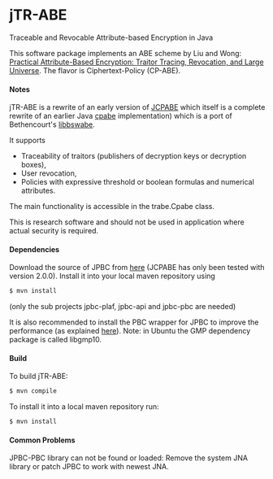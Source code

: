 # jTR-ABE
Traceable and Revocable Attribute-based Encryption in Java

This software package implements an ABE scheme by Liu and Wong: [Practical Attribute-Based Encryption: Traitor Tracing, Revocation, and Large Universe](http://eprint.iacr.org/2014/616). The flavor is Ciphertext-Policy (CP-ABE).

#### Notes

jTR-ABE is a rewrite of an early version of [JCPABE](https://github.com/TU-Berlin-SNET/JCPABE) which itself is a complete rewrite of an earlier Java [cpabe](https://github.com/junwei-wang/cpabe) implementation) which is a port of Bethencourt's [libbswabe](http://hms.isi.jhu.edu/acsc/cpabe/).

It supports

- Traceability of traitors (publishers of decryption keys or decryption boxes),
- User revocation,
- Policies with expressive threshold or boolean formulas and numerical attributes.

The main functionality is accessible in the trabe.Cpabe class.

This is research software and should not be used in application where actual security is required.

#### Dependencies
Download the source of JPBC from [here](http://sourceforge.net/p/jpbc/code/) (JCPABE has only been tested with version 2.0.0).
Install it into your local maven repository using
```sh
$ mvn install
```
(only the sub projects jpbc-plaf, jpbc-api and jpbc-pbc are needed)

It is also recommended to install the PBC wrapper for JPBC to improve the performance (as explained [here](http://gas.dia.unisa.it/projects/jpbc/docs/pbcwrapper.html)). Note: in Ubuntu the GMP dependency package is called libgmp10.


#### Build
To build jTR-ABE:
```sh
$ mvn compile
```

To install it into a local maven repository run:
```sh
$ mvn install
```


#### Common Problems

JPBC-PBC library can not be found or loaded:
Remove the system JNA library or patch JPBC to work with newest JNA.
